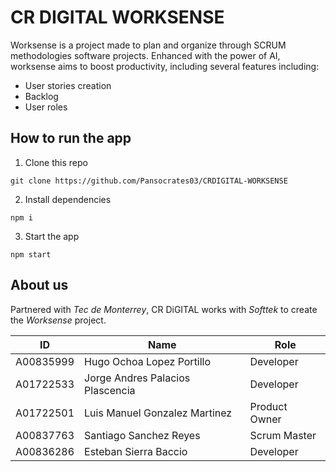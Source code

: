 # CR DIGITAL WORKSENSE
Worksense is a project made to plan and organize through SCRUM methodologies software projects.
Enhanced with the power of AI, worksense aims to boost productivity, including several features including:
- User stories creation
- Backlog
- User roles

## How to run the app
1. Clone this repo
```
git clone https://github.com/Pansocrates03/CRDIGITAL-WORKSENSE
```
2. Install dependencies
```
npm i
```
3. Start the app
```
npm start
```


## About us
Partnered with *Tec de Monterrey*, CR DiGITAL works with *Softtek* to create the *Worksense* project.

| ID | Name | Role |
| --------- | --------------------------------- | --------- |
| A00835999 | Hugo Ochoa Lopez Portillo         | Developer |
| A01722533 | Jorge Andres Palacios Plascencia  | Developer |
| A01722501 | Luis Manuel Gonzalez Martinez     | Product Owner |
| A00837763 | Santiago Sanchez Reyes            | Scrum Master |
| A00836286 | Esteban Sierra Baccio             | Developer |
